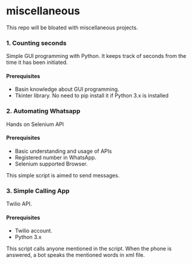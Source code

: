 # miscellaneous
This repo will be bloated with miscellaneous projects.



### 1. Counting seconds
Simple GUI programming with Python. It keeps track of seconds from the time it has been initiated.
 #### Prerequisites
 - Basin knowledge about GUI programming.
 - Tkinter library. No need to pip install it if Python 3.x is installed
 

### 2. Automating Whatsapp
Hands on Selenium API
 #### Prerequisites
 - Basic understanding and usage of APIs
 - Registered number in WhatsApp.
 - Selenium supported Browser.

This simple script is aimed to send messages.

### 3. Simple Calling App
Twilio API.
 #### Prerequisites
 - Twilio account.
 - Python 3.x
 
 This script calls anyone mentioned in the script. When the phone is answered, a bot speaks the mentioned words in xml file.
